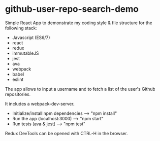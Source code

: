# github-user-repo-search-demo

Simple React App to demonstrate my coding style & file structure for the following stack:

- Javascript (ES6/7)
- react
- redux
- immutableJS
- jest
- ava
- webpack
- babel
- eslint

The app allows to input a username and to fetch a list of the user's Github repositories.

It includes a webpack-dev-server.
- Initialize/install npm dependencies --> "npm install"
- Run the app (localhost:3000) --> "npm start"
- Run tests (ava & jest) --> "npm test"

Redux DevTools can be opened with CTRL-H in the browser.


